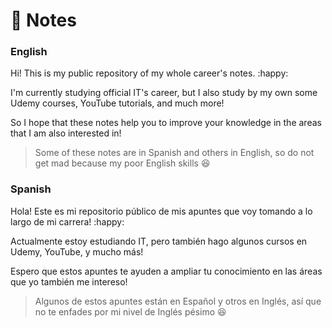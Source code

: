 # :notebook: Notes

### English

Hi! This is my public repository of my whole career's notes. :happy:

I'm currently studying official IT's career, but I also study by my own some Udemy courses, YouTube tutorials, and much more! 

So I hope that these notes help you to improve your knowledge in the areas that I am also interested in!

> Some of these notes are in Spanish and others in English, so do not get mad because my poor English skills :laughing: 

### Spanish

Hola! Este es mi repositorio público de mis apuntes que voy tomando a lo largo de mi carrera! :happy:

Actualmente estoy estudiando IT, pero también hago algunos cursos en Udemy, YouTube, y mucho más!

Espero que estos apuntes te ayuden a ampliar tu conocimiento en las áreas que yo también me intereso!

> Algunos de estos apuntes están en Español y otros en Inglés, así que no te enfades por mi nivel de Inglés pésimo :laughing:

